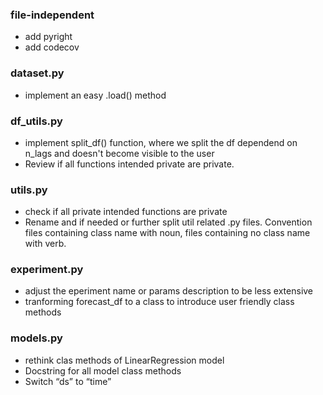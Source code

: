 ### file-independent
* add pyright
* add codecov

### dataset.py
* implement an easy .load() method

### df_utils.py
* implement split_df() function, where we split the df dependend on n_lags and doesn't become visible to the user
* Review if all functions intended private are private. 

### utils.py
* check if all private intended functions are private
* Rename and if needed or further split util related .py files. Convention files containing class name with noun, files containing no class name with verb. 

### experiment.py
* adjust the eperiment name or params description to be less extensive
* tranforming forecast_df to a class to introduce user friendly class methods

### models.py
* rethink clas methods of LinearRegression model
* Docstring for all model class methods
* Switch “ds” to “time”
